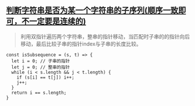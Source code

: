 ## [判断字符串是否为某一个字符串的子序列(顺序一致即可，不一定要是连续的)](https://leetcode-cn.com/problems/is-subsequence/)
> 利用双指针遍历两个字符串，整串的指针移动，当匹配时子串的的指针向后移动，最后比较子串的指针index与子串的长度比较。

```
const isSubsequence = (s, t) => {
  let i = 0; // 子串的指针
  let j = 0; // 整串的指针
  while (i < s.length && j < t.length) {
    if (s[i] == t[j]) i++;
    j++;
  }
  return i == s.length;
}
```